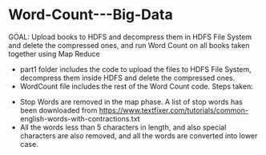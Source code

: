 # Word-Count---Big-Data
GOAL: Upload books to HDFS and decompress them in HDFS File System and delete the compressed ones, and run Word Count on all books taken together using Map Reduce

* part1 folder includes the code to upload the files to HDFS File System, decompress them inside HDFS and delete the compressed ones.
* WordCount file includes the rest of the Word Count code.
Steps taken:
- Stop Words are removed in the map phase. A list of stop words has been downloaded from https://www.textfixer.com/tutorials/common- english-words-with-contractions.txt
- All the words less than 5 characters in length, and also special characters are also removed, and all the words are converted into lower case.
